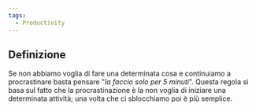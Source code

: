 ```yaml
---
tags:
  - Productivity
---
```



## Definizione
Se non abbiamo voglia di fare una determinata cosa e continuiamo a procrastinare basta pensare "*la faccio solo per 5 minuti*".
Questa regola si basa sul fatto che la procrastinazione è la non voglia di iniziare una determinata attività; una volta che ci sblocchiamo poi è più semplice.
